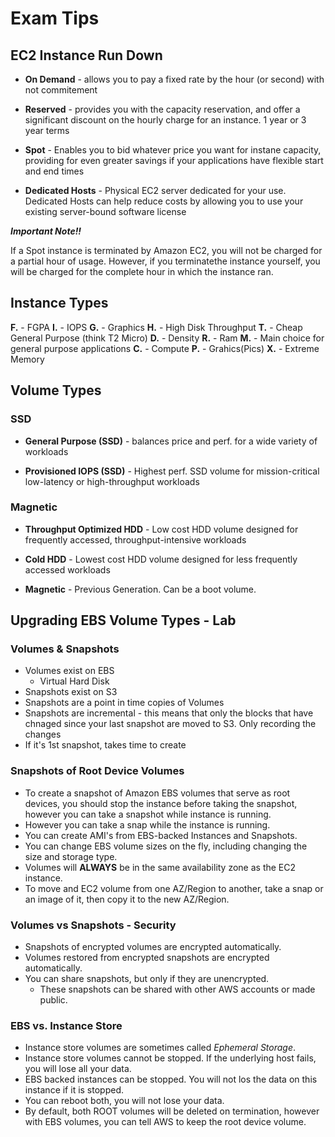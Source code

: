 # Exam Tips

## EC2 Instance Run Down

- **On Demand** - allows you to pay a fixed rate by the hour (or second) with not commitement

- **Reserved** - provides you with the capacity reservation, and offer a significant discount on the hourly charge for an instance. 1 year or 3 year terms

- **Spot** - Enables you to bid whatever price you want for instane capacity, providing for even greater savings if your applications have flexible start and end times

- **Dedicated Hosts** - Physical EC2 server dedicated for your use. Dedicated Hosts can help reduce costs by allowing you to use your existing server-bound software license

**_Important Note!!_**

If a Spot instance is terminated by Amazon EC2, you will not be charged for a partial hour of usage. However, if you terminatethe instance yourself, you will be charged for the complete hour in which the instance ran.

## Instance Types

**F.** - FGPA
**I.** - IOPS
**G.** - Graphics
**H.** - High Disk Throughput
**T.** - Cheap General Purpose (think T2 Micro)
**D.** - Density
**R.** - Ram
**M.** - Main choice for general purpose applications
**C.** - Compute
**P.** - Grahics(Pics)
**X.** - Extreme Memory

## Volume Types

### SSD

- **General Purpose (SSD)** - balances price and perf. for a wide variety of workloads

- **Provisioned IOPS (SSD)** - Highest perf. SSD volume for mission-critical low-latency or high-throughput workloads

### Magnetic

- **Throughput Optimized HDD** - Low cost HDD volume designed for frequently accessed, throughput-intensive workloads

- **Cold HDD** - Lowest cost HDD volume designed for less frequently accessed workloads

- **Magnetic** - Previous Generation. Can be a boot volume.

## Upgrading EBS Volume Types - Lab

### Volumes & Snapshots

- Volumes exist on EBS
  - Virtual Hard Disk
- Snapshots exist on S3
- Snapshots are a point in time copies of Volumes
- Snapshots are incremental - this means that only the blocks that have chnaged since your last snapshot are moved to S3. Only recording the changes
- If it's 1st snapshot, takes time to create

### Snapshots of Root Device Volumes

- To create a snapshot of Amazon EBS volumes that serve as root devices, you should stop the instance before taking the snapshot, however you can take a snapshot while instance is running.
- However you can take a snap while the instance is running.
- You can create AMI's from EBS-backed Instances and Snapshots.
- You can change EBS volume sizes on the fly, including changing the size and storage type.
- Volumes will **ALWAYS** be in the same availability zone as the EC2 instance.
- To move and EC2 volume from one AZ/Region to another, take a snap or an image of it, then copy it to the new AZ/Region.

### Volumes vs Snapshots - Security

- Snapshots of encrypted volumes are encrypted automatically.
- Volumes restored from encrypted snapshots are encrypted automatically.
- You can share snapshots, but only if they are unencrypted.
  - These snapshots can be shared with other AWS accounts or made public.

### EBS vs. Instance Store

- Instance store volumes are sometimes called _Ephemeral Storage_.
- Instance store volumes cannot be stopped. If the underlying host fails, you will lose all your data.
- EBS backed instances can be stopped. You will not los the data on this instance if it is stopped.
- You can reboot both, you will not lose your data.
- By default, both ROOT volumes will be deleted on termination, however with EBS volumes, you can tell AWS to keep the root device volume.